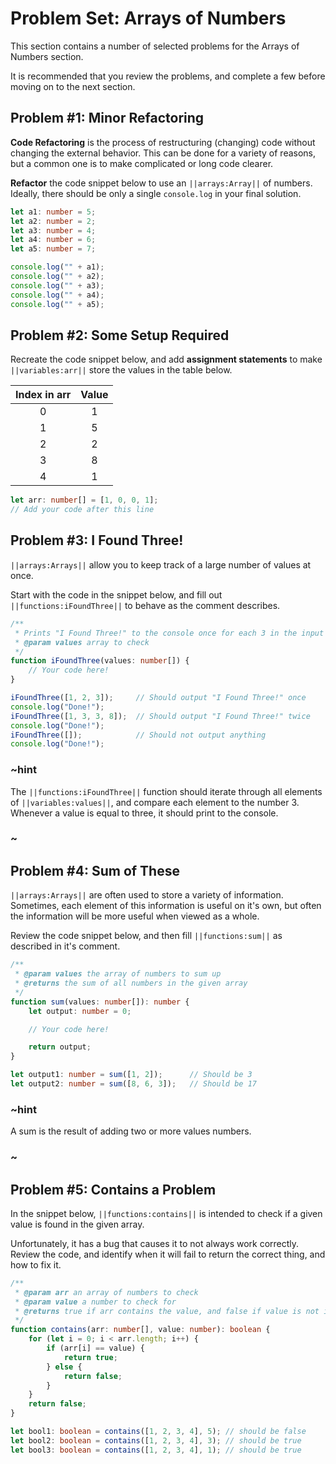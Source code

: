 # Problem Set: Arrays of Numbers

This section contains a number of selected problems for the Arrays of Numbers section.

It is recommended that you review the problems, and complete a few before moving on to the next section.

## Problem #1: Minor Refactoring

**Code Refactoring** is the process of restructuring (changing) code without changing the external behavior. This can be done for a variety of reasons, but a common one is to make complicated or long code clearer.

**Refactor** the code snippet below to use an ``||arrays:Array||`` of numbers. Ideally, there should be only a single ``console.log`` in your final solution.

```typescript
let a1: number = 5;
let a2: number = 2;
let a3: number = 4;
let a4: number = 6;
let a5: number = 7;

console.log("" + a1);
console.log("" + a2);
console.log("" + a3);
console.log("" + a4);
console.log("" + a5);
```

## Problem #2: Some Setup Required

Recreate the code snippet below, and add **assignment statements** to make ``||variables:arr||`` store the values in the table below.

| Index in arr  | Value |
| :-----------: | :---: |
| 0             | 1     |
| 1             | 5     |
| 2             | 2     |
| 3             | 8     |
| 4             | 1     |

```typescript
let arr: number[] = [1, 0, 0, 1];
// Add your code after this line
```

## Problem #3: I Found Three!

``||arrays:Arrays||`` allow you to keep track of a large number of values at once. 

Start with the code in the snippet below, and fill out ``||functions:iFoundThree||`` to behave as the comment describes.

```typescript
/**
 * Prints "I Found Three!" to the console once for each 3 in the input array.
 * @param values array to check
 */
function iFoundThree(values: number[]) {
    // Your code here!
}

iFoundThree([1, 2, 3]);     // Should output "I Found Three!" once
console.log("Done!");
iFoundThree([1, 3, 3, 8]);  // Should output "I Found Three!" twice
console.log("Done!");
iFoundThree([]);            // Should not output anything
console.log("Done!");
```

### ~hint

The ``||functions:iFoundThree||`` function should iterate through all elements of ``||variables:values||``, and compare each element to the number 3. Whenever a value is equal to three, it should print to the console.

### ~

## Problem #4: Sum of These

``||arrays:Arrays||`` are often used to store a variety of information. Sometimes, each element of this information is useful on it's own, but often the information will be more useful when viewed as a whole.

Review the code snippet below, and then fill ``||functions:sum||`` as described in it's comment.

```typescript
/**
 * @param values the array of numbers to sum up
 * @returns the sum of all numbers in the given array
 */
function sum(values: number[]): number {
    let output: number = 0;

    // Your code here!

    return output;
}

let output1: number = sum([1, 2]);      // Should be 3
let output2: number = sum([8, 6, 3]);   // Should be 17
```

### ~hint

A sum is the result of adding two or more values numbers.

### ~

## Problem #5: Contains a Problem

In the snippet below, ``||functions:contains||`` is intended to check if a given value is found in the given array.

Unfortunately, it has a bug that causes it to not always work correctly. Review the code, and identify when it will fail to return the correct thing, and how to fix it.

```typescript
/**
 * @param arr an array of numbers to check
 * @param value a number to check for
 * @returns true if arr contains the value, and false if value is not in arr
 */
function contains(arr: number[], value: number): boolean {
    for (let i = 0; i < arr.length; i++) {
        if (arr[i] == value) {
            return true;
        } else {
            return false;
        }
    }
    return false;
}

let bool1: boolean = contains([1, 2, 3, 4], 5); // should be false
let bool2: boolean = contains([1, 2, 3, 4], 3); // should be true
let bool3: boolean = contains([1, 2, 3, 4], 1); // should be true
```